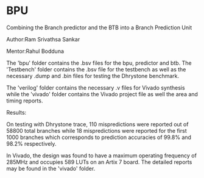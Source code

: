 # BPU
Combining the Branch predictor and the BTB into a Branch Prediction Unit

Author:Ram Srivathsa Sankar

Mentor:Rahul Bodduna

The 'bpu' folder contains the .bsv files for the bpu, predictor and btb. The 'Testbench' folder contains the .bsv file for the testbench as well as the necessary .dump and .bin files for testing the Dhrystone benchmark. 

The 'verilog' folder contains the necessary .v files for Vivado synthesis while the 'vivado' folder contains the Vivado project file as well the area and timing reports.

Results:

On testing with Dhrystone trace, 110 mispredictions were reported out of 58800 total branches while 18 mispredictions were reported for the first 1000 branches which corresponds to prediction accuracies of 99.8% and 98.2% respectively.

In Vivado, the design was found to have a maximum operating frequency of 285MHz and occupies 589 LUTs on an Artix 7 board. The detailed reports may be found in the 'vivado' folder.
